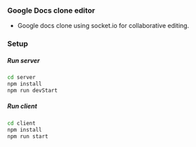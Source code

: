 ### Google Docs clone editor
* Google docs clone using socket.io for collaborative editing.

### Setup
##### Run server
```sh
cd server
npm install
npm run devStart
```

##### Run client
```sh
cd client
npm install
npm run start
```